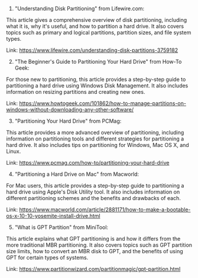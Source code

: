

1. "Understanding Disk Partitioning" from Lifewire.com:

This article gives a comprehensive overview of disk partitioning, including what it is, why it's useful, and how to partition a hard drive. It also covers topics such as primary and logical partitions, partition sizes, and file system types.

Link: https://www.lifewire.com/understanding-disk-partitions-3759182

2. "The Beginner's Guide to Partitioning Your Hard Drive" from How-To Geek:

For those new to partitioning, this article provides a step-by-step guide to partitioning a hard drive using Windows Disk Management. It also includes information on resizing partitions and creating new ones.

Link: https://www.howtogeek.com/101862/how-to-manage-partitions-on-windows-without-downloading-any-other-software/

3. "Partitioning Your Hard Drive" from PCMag:

This article provides a more advanced overview of partitioning, including information on partitioning tools and different strategies for partitioning a hard drive. It also includes tips on partitioning for Windows, Mac OS X, and Linux.

Link: https://www.pcmag.com/how-to/partitioning-your-hard-drive

4. "Partitioning a Hard Drive on Mac" from Macworld:

For Mac users, this article provides a step-by-step guide to partitioning a hard drive using Apple's Disk Utility tool. It also includes information on different partitioning schemes and the benefits and drawbacks of each.

Link: https://www.macworld.com/article/2881171/how-to-make-a-bootable-os-x-10-10-yosemite-install-drive.html

5. "What is GPT Partition" from MiniTool:

This article explains what GPT partitioning is and how it differs from the more traditional MBR partitioning. It also covers topics such as GPT partition size limits, how to convert an MBR disk to GPT, and the benefits of using GPT for certain types of systems.

Link: https://www.partitionwizard.com/partitionmagic/gpt-partition.html